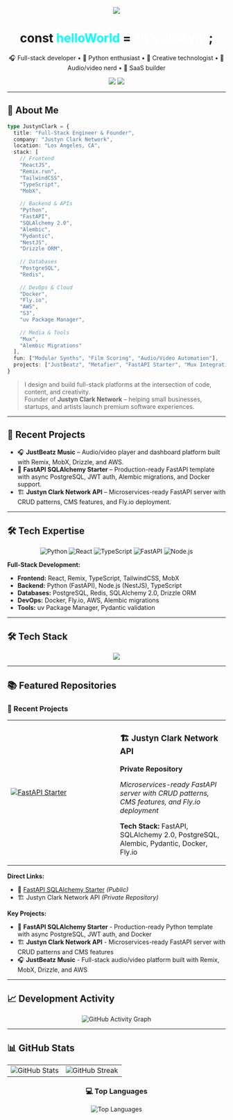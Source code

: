 <!-- Typing animation intro -->
<p align="center">
  <img src="https://readme-typing-svg.demolab.com/?lines=Hey,+I'm+Justyn+Clark!;Full-Stack+Engineer+%26+Creative+Technologist;React,+Python,+%26+Modern+Web+Tech;Welcome+to+my+GitHub+space!&center=true&width=600&height=45" />
</p>

<h1 align="center">const <span style="color:#00ffff;">helloWorld</span> = <span style="color:#ffffff;">"It’s Justyn"</span>;</h1>

<p align="center">
  🎧 Full-stack developer • 🐍 Python enthusiast • 🎨 Creative technologist • 🧠 Audio/video nerd • 🚀 SaaS builder
</p>

<p align="center">
  <img src="https://img.shields.io/github/followers/justyn-clark?label=Follow&style=social" />
  <img src="https://komarev.com/ghpvc/?username=justyn-clark&style=flat-square&color=blue" />
</p>

---

## 🧠 About Me

```ts
type JustynClark = {
  title: "Full-Stack Engineer & Founder",
  company: "Justyn Clark Network",
  location: "Los Angeles, CA",
  stack: [
    // Frontend
    "ReactJS", 
    "Remix.run",
    "TailwindCSS", 
    "TypeScript", 
    "MobX",
    
    // Backend & APIs
    "Python",
    "FastAPI",
    "SQLAlchemy 2.0",
    "Alembic",
    "Pydantic",
    "NestJS",
    "Drizzle ORM", 
    
    // Databases
    "PostgreSQL",     
    "Redis",
    
    // DevOps & Cloud
    "Docker",
    "Fly.io",
    "AWS", 
    "S3", 
    "uv Package Manager",
    
    // Media & Tools
    "Mux",
    "Alembic Migrations"
  ],
  fun: ["Modular Synths", "Film Scoring", "Audio/Video Automation"],
  projects: ["JustBeatz", "Metafier", "FastAPI Starter", "Mux Integrations", "Render Farm Tooling"]
}
```

> I design and build full-stack platforms at the intersection of code, content, and creativity.  
> Founder of **Justyn Clark Network** – helping small businesses, startups, and artists launch premium software experiences.

---

## 🚀 Recent Projects

- 🎧 **JustBeatz Music** – Audio/video player and dashboard platform built with Remix, MobX, Drizzle, and AWS.
- 🐍 **FastAPI SQLAlchemy Starter** – Production-ready FastAPI template with async PostgreSQL, JWT auth, Alembic migrations, and Docker support.
- 🏗️ **Justyn Clark Network API** – Microservices-ready FastAPI server with CRUD patterns, CMS features, and Fly.io deployment.

---

## 🛠️ Tech Expertise

<div align="center">

![Python](https://img.shields.io/badge/Python-3776AB?style=for-the-badge&logo=python&logoColor=white)
![React](https://img.shields.io/badge/React-61DAFB?style=for-the-badge&logo=react&logoColor=black)
![TypeScript](https://img.shields.io/badge/TypeScript-3178C6?style=for-the-badge&logo=typescript&logoColor=white)
![FastAPI](https://img.shields.io/badge/FastAPI-009688?style=for-the-badge&logo=fastapi&logoColor=white)
![Node.js](https://img.shields.io/badge/Node.js-339933?style=for-the-badge&logo=node.js&logoColor=white)

</div>

**Full-Stack Development:**

- **Frontend:** React, Remix, TypeScript, TailwindCSS, MobX
- **Backend:** Python (FastAPI), Node.js (NestJS), TypeScript
- **Databases:** PostgreSQL, Redis, SQLAlchemy 2.0, Drizzle ORM
- **DevOps:** Docker, Fly.io, AWS, Alembic migrations
- **Tools:** uv Package Manager, Pydantic validation

---

## 🛠️ Tech Stack

<p align="center">
  <img src="https://skillicons.dev/icons?i=ts,js,nodejs,python,fastapi,flask,django,go,rust,nestjs,react,nextjs,remix,tailwind,postgres,redis,docker,aws,postman" />
</p>

---

## 📚 Featured Repositories

### 🚀 Recent Projects

<table>
<tr>
<td width="50%">

[![FastAPI Starter](https://github-readme-stats.vercel.app/api/pin/?username=justyn-clark&repo=fastapi-sqlalchemy-starter&theme=dark&hide_border=true&show_owner=true&cache_seconds=3600)](https://github.com/justyn-clark/fastapi-sqlalchemy-starter)

</td>
<td width="50%">

### 🏗️ Justyn Clark Network API

**Private Repository**

*Microservices-ready FastAPI server with CRUD patterns, CMS features, and Fly.io deployment*

**Tech Stack:** FastAPI, SQLAlchemy 2.0, PostgreSQL, Alembic, Pydantic, Docker, Fly.io

</td>
</tr>
</table>

**Direct Links:**

- 🚀 [FastAPI SQLAlchemy Starter](https://github.com/justyn-clark/fastapi-sqlalchemy-starter) *(Public)*
- 🏗️ Justyn Clark Network API *(Private Repository)*

**Key Projects:**

- 🚀 **FastAPI SQLAlchemy Starter** - Production-ready Python template with async PostgreSQL, JWT auth, and Docker
- 🏗️ **Justyn Clark Network API** - Microservices-ready FastAPI server with CRUD patterns and CMS features
- 🎧 **JustBeatz Music** - Full-stack audio/video platform built with Remix, MobX, Drizzle, and AWS

---

## 📈 Development Activity

<div align="center">

![GitHub Activity Graph](https://github-readme-activity-graph.vercel.app/graph?username=justyn-clark&theme=react-dark&hide_border=true&area=true&custom_title=GitHub%20Contribution%20Activity)

</div>

---

## 📊 GitHub Stats

<table>
  <tr>
    <td>
      <img src="https://github-readme-stats-puce-sigma-81.vercel.app/api?username=justyn-clark&show_icons=true&theme=dark&include_all_commits=true&count_private=true" alt="GitHub Stats" />
    </td>
    <td>
      <img src="https://github-readme-streak-stats.herokuapp.com/?user=justyn-clark" alt="GitHub Streak" />
    </td>
  </tr>
</table>

<div align="center">

### 💻 Top Languages

![Top Languages](https://github-readme-stats.vercel.app/api/top-langs/?username=justyn-clark&layout=compact&theme=dark&hide_border=true&langs_count=8&custom_title=Most%20Used%20Languages&exclude_repo=justyn-clark.github.io)

</div>
